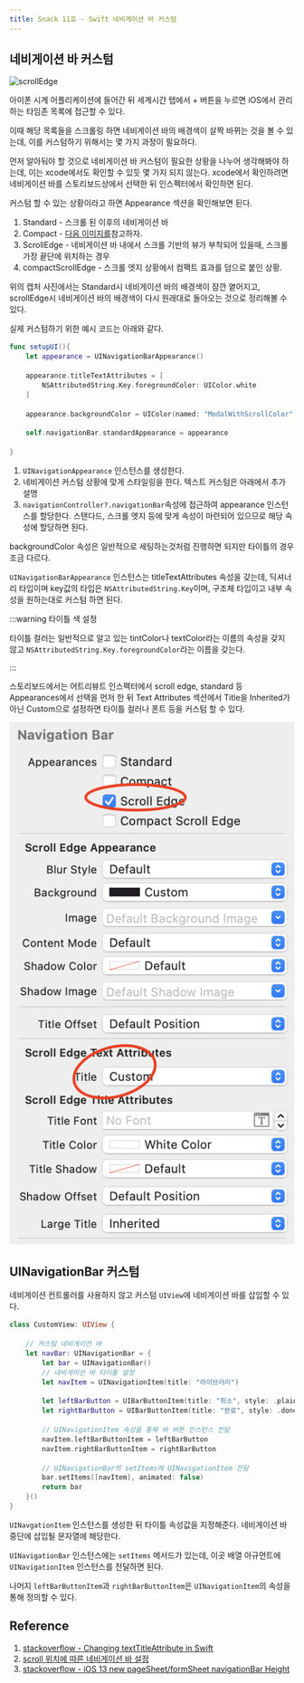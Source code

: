 ```yaml
---
title: Snack 11호 - Swift 네비게이션 바 커스텀
---
```


## 네비게이션 바 커스텀

![scrollEdge](../.vuepress/assets/snack/scroll-edge.gif)

아이폰 시계 어플리케이션에 들어간 뒤 세계시간 탭에서 + 버튼을 누르면 iOS에서 관리하는 타임존 목록에 접근할 수 있다.

이때 해당 목록들을 스크롤링 하면 네비게이션 바의 배경색이 살짝 바뀌는 것을 볼 수 있는데, 이를 커스텀하기 위해서는 몇 가지 과정이 필요하다.

먼저 알아둬야 할 것으로 네비게이션 바 커스텀이 필요한 상황을 나누어 생각해봐야 하는데, 이는 xcode에서도 확인할 수 있듯 몇 가지 되지 않는다. xcode에서 확인하려면 네비게이션 바를 스토리보드상에서 선택한 뒤 인스펙터에서 확인하면 된다.

커스텀 할 수 있는 상황이라고 하면 Appearance 섹션을 확인해보면 된다.

1.  Standard - 스크롤 된 이후의 네비게이션 바
2.  Compact - [다음 이미지를](https://stackoverflow.com/questions/58296535/ios-13-new-pagesheet-formsheet-navigationbar-height)참고하자.
3.  ScrollEdge - 네비게이션 바 내에서 스크롤 기반의 뷰가 부착되어 있을때, 스크롤 가장 끝단에 위치하는 경우
4.  compactScrollEdge - 스크롤 엣지 상황에서 컴팩트 효과를 덤으로 붙인 상황.

위의 캡처 사진에서는 Standard시 네비게이션 바의 배경색이 잠깐 옅어지고, scrollEdge시 네비게이션 바의 배경색이 다시 원래대로 돌아오는 것으로 정리해볼 수 있다.

실제 커스텀하기 위한 예시 코드는 아래와 같다.

```swift
func setupUI(){
    let appearance = UINavigationBarAppearance()

    appearance.titleTextAttributes = [
        NSAttributedString.Key.foregroundColor: UIColor.white
    ]

    appearance.backgroundColor = UIColor(named: "ModalWithScrollColor")

    self.navigationBar.standardAppearance = appearance

}
```

1. `UINavigationAppearance` 인스턴스를 생성한다.
2. 네비게이션 커스텀 상황에 맞게 스타일링을 한다. 텍스트 커스텀은 아래에서 추가 설명
3. `navigationController?.navigationBar`속성에 접근하여 appearance 인스턴스를 할당한다. 스탠다드, 스크롤 엣지 등에 맞게 속성이 마련되어 있으므로 해당 속성에 할당하면 된다.

backgroundColor 속성은 일반적으로 세팅하는것처럼 진행하면 되지만 타이틀의 경우 조금 다르다.

`UINavigationBarAppearance` 인스턴스는 titleTextAttributes 속성을 갖는데, 딕셔너리 타입이며 key값의 타입은 `NSAttributedString.Key`이며, 구조체 타입이고 내부 속성을 원하는대로 커스텀 하면 된다.

:::warning 타이틀 색 설정

타이틀 컬러는 일반적으로 알고 있는 tintColor나 textColor라는 이름의 속성을 갖지 않고 `NSAttributedString.Key.foregroundColor`라는 이름을 갖는다.

:::

스토리보드에서는 어트리뷰트 인스펙터에서 scroll edge, standard 등 Appearances에서 선택을 먼저 한 뒤 Text Attributes 섹션에서 Title을 Inherited가 아닌 Custom으로 설정하면 타이틀 컬러나 폰트 등을 커스텀 할 수 있다.

![attribute](../.vuepress/assets/snack/attribute.png)

## UINavigationBar 커스텀

네비게이션 컨트롤러를 사용하지 않고 커스텀 `UIView`에 네비게이션 바를 삽입할 수 있다.

```swift
class CustomView: UIView {

    // 커스텀 네비게이션 바
    let navBar: UINavigationBar = {
        let bar = UINavigationBar()
        // 네비게이션 바 타이틀 설정
        let navItem = UINavigationItem(title: "라이브러리")

        let leftBarButton = UIBarButtonItem(title: "취소", style: .plain, target: self, action: #selector(handleBackButtonTapped))
        let rightBarButton = UIBarButtonItem(title: "완료", style: .done, target: self, action: #selector(handleCompletionButtonTapped))

        // UINavigationItem 속성을 통해 바 버튼 인스턴스 전달
        navItem.leftBarButtonItem = leftBarButton
        navItem.rightBarButtonItem = rightBarButton

        // UINavigationBar의 setItems에 UINavigationItem 전달
        bar.setItems([navItem], animated: false)
        return bar
    }()
}
```

`UINavgationItem` 인스턴스를 생성한 뒤 타이틀 속성값을 지정해준다. 네비게이션 바 중단에 삽입될 문자열에 해당한다.

`UINavigationBar` 인스턴스에는 `setItems` 메서드가 있는데, 이곳 배열 아규먼트에 `UINavigationItem` 인스턴스를 전달하면 된다.

나머지 `leftBarButtonItem`과 `rightBarButtonItem`은 `UINavigationItem`의 속성을 통해 정의할 수 있다.

## Reference

1. [stackoverflow - Changing textTitleAttribute in Swift](https://stackoverflow.com/questions/26868847/changing-titletextattribute-in-swift)
2. [scroll 위치에 따른 네비게이션 바 설정](https://velog.io/@haanwave/scroll-%EC%9C%84%EC%B9%98%EC%97%90-%EB%94%B0%EB%A5%B8-NavigatonBar-%EC%84%A4%EC%A0%95)
3. [stackoverflow - iOS 13 new pageSheet/formSheet navigationBar Height](https://stackoverflow.com/questions/58296535/ios-13-new-pagesheet-formsheet-navigationbar-height)
